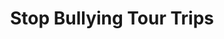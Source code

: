 ---
layout: blog-category
title: Stop Bullying Tour Trips
category: trips
description: "Trips that Stop Bullying Tour has sponsored for the youth"
---